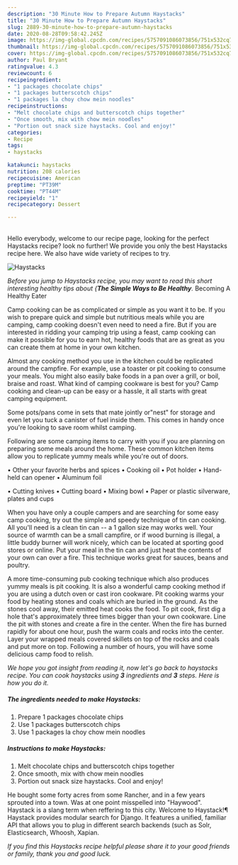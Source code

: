 ```yaml
---
description: "30 Minute How to Prepare Autumn Haystacks"
title: "30 Minute How to Prepare Autumn Haystacks"
slug: 2889-30-minute-how-to-prepare-autumn-haystacks
date: 2020-08-28T09:58:42.245Z
image: https://img-global.cpcdn.com/recipes/5757091086073856/751x532cq70/haystacks-recipe-main-photo.jpg
thumbnail: https://img-global.cpcdn.com/recipes/5757091086073856/751x532cq70/haystacks-recipe-main-photo.jpg
cover: https://img-global.cpcdn.com/recipes/5757091086073856/751x532cq70/haystacks-recipe-main-photo.jpg
author: Paul Bryant
ratingvalue: 4.3
reviewcount: 6
recipeingredient:
- "1 packages chocolate chips"
- "1 packages butterscotch chips"
- "1 packages la choy chow mein noodles"
recipeinstructions:
- "Melt chocolate chips and butterscotch chips together"
- "Once smooth, mix with chow mein noodles"
- "Portion out snack size haystacks. Cool and enjoy!"
categories:
- Recipe
tags:
- haystacks

katakunci: haystacks 
nutrition: 208 calories
recipecuisine: American
preptime: "PT39M"
cooktime: "PT44M"
recipeyield: "1"
recipecategory: Dessert

---
```

<br>
Hello everybody, welcome to our recipe page, looking for the perfect Haystacks recipe? look no further! We provide you only the best Haystacks recipe here. We also have wide variety of recipes to try.
<br>


![Haystacks](https://img-global.cpcdn.com/recipes/5757091086073856/751x532cq70/haystacks-recipe-main-photo.jpg)

<i>Before you jump to Haystacks recipe, you may want to read this short interesting healthy tips about {<strong>The Simple Ways to Be Healthy</strong>.</i>
Becoming A Healthy Eater

    
Camp cooking can be as complicated or simple as you want it to be. If you wish to prepare quick and simple but nutritious meals while you are camping, camp cooking doesn't even need to need a fire. But if you are interested in ridding your camping trip using a feast, camp cooking can make it possible for you to earn hot, healthy foods that are as great as you can create them at home in your own kitchen.

 Almost any cooking method you use in the kitchen could be replicated around the campfire. For example, use a toaster or pit cooking to consume your meals. You might also easily bake foods in a pan over a grill, or boil, braise and roast. What kind of camping cookware is best for you? Camp cooking and clean-up can be easy or a hassle, it all starts with great camping equipment.

Some pots/pans come in sets that mate jointly or"nest" for storage and even let you tuck a canister of fuel inside them. This comes in handy once you're looking to save room whilst camping.

Following are some camping items to carry with you if you are planning on preparing some meals around the home. These common kitchen items allow you to replicate yummy meals while you're out of doors.


• Other your favorite herbs and spices
• Cooking oil
• Pot holder
• Hand-held can opener
• Aluminum foil

• Cutting knives
• Cutting board
• Mixing bowl
• Paper or plastic silverware, plates and cups

When you have only a couple campers and are searching for some easy camp cooking, try out the simple and speedy technique of tin can cooking. All you'll need is a clean tin can -- a 1 gallon size may works well. Your source of warmth can be a small campfire, or if wood burning is illegal, a little buddy burner will work nicely, which can be located at sporting good stores or online. Put your meal in the tin can and just heat the contents of your own can over a fire.  This technique works great for sauces, beans and poultry.

A more time-consuming pub cooking technique which also produces yummy meals is pit cooking.  It is also a wonderful camp cooking method if you are using a dutch oven or cast iron cookware. Pit cooking warms your food by heating stones and coals which are buried in the ground. As the stones cool away, their emitted heat cooks the food. To pit cook, first dig a hole that's approximately three times bigger than your own cookware. Line the pit with stones and create a fire in the center. When the fire has burned rapidly for about one hour, push the warm coals and rocks into the center. Layer your wrapped meals covered skillets on top of the rocks and coals and put more on top. Following a number of hours, you will have some delicious camp food to relish.


<i>We hope you got insight from reading it, now let's go back to haystacks recipe. You can cook haystacks using <strong>3</strong> ingredients and <strong>3</strong> steps. Here is how you do it.
</i>

##### The ingredients needed to make Haystacks:

1. Prepare 1 packages chocolate chips
1. Use 1 packages butterscotch chips
1. Use 1 packages la choy chow mein noodles


##### Instructions to make Haystacks:

1. Melt chocolate chips and butterscotch chips together
1. Once smooth, mix with chow mein noodles
1. Portion out snack size haystacks. Cool and enjoy!


He bought some forty acres from some Rancher, and in a few years sprouted into a town. Was at one point misspelled into &#34;Haywood&#34;. Haystack is a slang term when reffering to this city. Welcome to Haystack!¶ Haystack provides modular search for Django. It features a unified, familiar API that allows you to plug in different search backends (such as Solr, Elasticsearch, Whoosh, Xapian. 

<i>If you find this Haystacks recipe helpful please share it to your good friends or family, thank you and good luck.</i>
